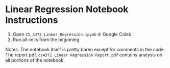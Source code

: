 # Linear Regression Notebook Instructions

1. Open `CS_4372_Linear_Regression.ipynb` in Google Colab
2. Run all cells from the beginning

Notes: The notebook itself is pretty baren except for comments in the code. The report pdf, `cs4372 Linear Regression Report.pdf` contains analysis on all portions of the notebook.
